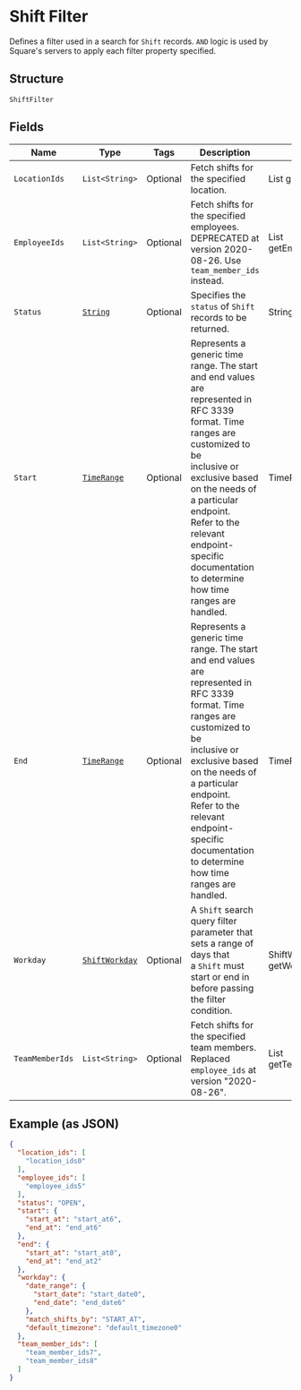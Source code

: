 
# Shift Filter

Defines a filter used in a search for `Shift` records. `AND` logic is
used by Square's servers to apply each filter property specified.

## Structure

`ShiftFilter`

## Fields

| Name | Type | Tags | Description | Getter |
|  --- | --- | --- | --- | --- |
| `LocationIds` | `List<String>` | Optional | Fetch shifts for the specified location. | List<String> getLocationIds() |
| `EmployeeIds` | `List<String>` | Optional | Fetch shifts for the specified employees. DEPRECATED at version 2020-08-26. Use `team_member_ids` instead. | List<String> getEmployeeIds() |
| `Status` | [`String`](../../doc/models/shift-filter-status.md) | Optional | Specifies the `status` of `Shift` records to be returned. | String getStatus() |
| `Start` | [`TimeRange`](../../doc/models/time-range.md) | Optional | Represents a generic time range. The start and end values are<br>represented in RFC 3339 format. Time ranges are customized to be<br>inclusive or exclusive based on the needs of a particular endpoint.<br>Refer to the relevant endpoint-specific documentation to determine<br>how time ranges are handled. | TimeRange getStart() |
| `End` | [`TimeRange`](../../doc/models/time-range.md) | Optional | Represents a generic time range. The start and end values are<br>represented in RFC 3339 format. Time ranges are customized to be<br>inclusive or exclusive based on the needs of a particular endpoint.<br>Refer to the relevant endpoint-specific documentation to determine<br>how time ranges are handled. | TimeRange getEnd() |
| `Workday` | [`ShiftWorkday`](../../doc/models/shift-workday.md) | Optional | A `Shift` search query filter parameter that sets a range of days that<br>a `Shift` must start or end in before passing the filter condition. | ShiftWorkday getWorkday() |
| `TeamMemberIds` | `List<String>` | Optional | Fetch shifts for the specified team members. Replaced `employee_ids` at version "2020-08-26". | List<String> getTeamMemberIds() |

## Example (as JSON)

```json
{
  "location_ids": [
    "location_ids0"
  ],
  "employee_ids": [
    "employee_ids5"
  ],
  "status": "OPEN",
  "start": {
    "start_at": "start_at6",
    "end_at": "end_at6"
  },
  "end": {
    "start_at": "start_at0",
    "end_at": "end_at2"
  },
  "workday": {
    "date_range": {
      "start_date": "start_date0",
      "end_date": "end_date6"
    },
    "match_shifts_by": "START_AT",
    "default_timezone": "default_timezone0"
  },
  "team_member_ids": [
    "team_member_ids7",
    "team_member_ids8"
  ]
}
```

